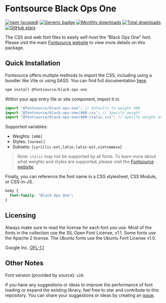 # Fontsource Black Ops One

[![npm (scoped)](https://img.shields.io/npm/v/@fontsource/black-ops-one?color=brightgreen)](https://www.npmjs.com/package/@fontsource/black-ops-one) [![Generic badge](https://img.shields.io/badge/fontsource-passing-brightgreen)](https://github.com/fontsource/fontsource) [![Monthly downloads](https://badgen.net/npm/dm/@fontsource/black-ops-one)](https://github.com/fontsource/fontsource) [![Total downloads](https://badgen.net/npm/dt/@fontsource/black-ops-one)](https://github.com/fontsource/fontsource) [![GitHub stars](https://img.shields.io/github/stars/fontsource/fontsource.svg?style=social&label=Star)](https://github.com/fontsource/fontsource/stargazers)

The CSS and web font files to easily self-host the “Black Ops One” font. Please visit the main [Fontsource website](https://fontsource.org/fonts/black-ops-one) to view more details on this package.

## Quick Installation

Fontsource offers multiple methods to import the CSS, including using a bundler like Vite or using SASS. You can find full documentation [here](https://fontsource.org/docs/getting-started/introduction).

```javascript
npm install @fontsource/black-ops-one
```

Within your app entry file or site component, import it in.

```javascript
import "@fontsource/black-ops-one"; // Defaults to weight 400
import "@fontsource/black-ops-one/400.css"; // Specify weight
import "@fontsource/black-ops-one/400-italic.css"; // Specify weight and style
```

Supported variables:
- Weights: `[400]`
- Styles: `[normal]`
- Subsets: `[cyrillic-ext,latin,latin-ext,vietnamese]`

> Note: `italic` may not be supported by all fonts. To learn more about what weights and styles are supported, please visit the [Fontsource website](https://fontsource.org/fonts/black-ops-one).

Finally, you can reference the font name in a CSS stylesheet, CSS Module, or CSS-in-JS.

```css
body {
  font-family: "Black Ops One";
}
```

## Licensing
Always make sure to read the license for each font you use. Most of the fonts in the collection use the SIL Open Font License, v1.1. Some fonts use the Apache 2 license. The Ubuntu fonts use the Ubuntu Font License v1.0.

Google Inc.
[OFL-1.1](http://scripts.sil.org/OFL)

## Other Notes
Font version (provided by source): `v20`.

If you have any suggestions or ideas to improve the performance of font loading or expand the existing library, feel free to star and contribute to this repository. You can share your suggestions or ideas by creating an [issue](https://github.com/fontsource/fontsource/issues).